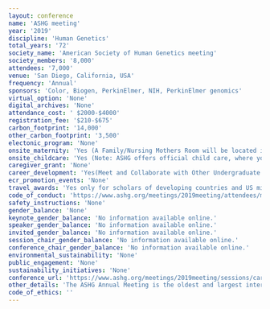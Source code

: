 ```yaml
---
layout: conference 
name: 'ASHG meeting'
year: '2019'
discipline: 'Human Genetics'
total_years: '72'
society_name: 'American Society of Human Genetics meeting'
society_members: '8,000'
attendees: '7,000'
venue: 'San Diego, California, USA'
frequency: 'Annual'
sponsors: 'Color, Biogen, PerkinElmer, NIH, PerkinElmer genomics'
virtual_option: 'None'
digital_archives: 'None'
attendance_cost: ' $2000-$4000'
registration_fee: '$210-$675'
carbon_footprint: '14,000'
other_carbon_footprint: '3,500'
electonic_program: 'None'
onsite_maternity: 'Yes (A Family/Nursing Mothers Room will be located in the convention center to give parents and children a place to relax during the meeting. The room will be equipped with comfortable furniture and separate private areas for nursing mothers. Attendees may not use this room for babysitting purposes.)'
onsite_childcare: 'Yes (Note: ASHG offers official child care, where you can pay for babysitting services and activities, as well as a quiet family room at the convention center with private areas for nursing mothers. ASHG encourages families to travel to Houston and enjoy the many family-oriented activities the city has to offer. In partnership with KiddieCorp, ASHG will provide formal child care at the convention center, for which advance registration is required. For the safety and security of your child(ren), ASHG has the right to refuse care to any child based on space availability as well as to any child unable to adapt to group situations, or to any child whose presence or behavior may disrupt the program or endanger the health or safety of other children. Note: Meals are not included. Parents can order lunch in advance; an order form will be sent to all parents. Additionally, staff will not administer medication (including sunscreen), and any child who is ill will not be admitted to the center.)'
caregiver_grant: 'None'
career_development: 'Yes(Meet and Collaborate with Other Undergraduate Educators, Find New Jobs and Post on the Online Career Center, Get Your CV Reviewed, Attend the First-Ever Career Fair, Career Center at ASHG Central, Trainee Events such as (1. Mentoring and Networking  2. Scientific Skill-Building  3. Career/Professional Development  4. ASHG Diversity Breakfast))'
ecr_promotion_events: 'None'
travel_awards: 'Yes only for scholars of developing countries and US minorities (diversity travel award): 1. ASHG Developing Country Awards ASHG, in partnership with PerkinElmer Genomics, is providing up to 12 scholarship awards ($3,000 each) for individuals living in countries categorized by the World Bank as having low-income or lower-middle-income economies (see the list of eligible countries). Developing Country Awards are to help defray the costs of airfare, hotel, meals and registration for the ASHG 2019 Annual Meeting. To be considered for the award, you must submit an abstract by the June 6 deadline and must attend the meeting. Funds will be distributed at the meeting. Qualifying authors will also be required to submit a CV/Resume. In 2019, ASHG has also partnered with NHGRI and H3Africa to add up to 25 additional awards to individuals living in countries in Africa categorized by the World Bank as having low-income or lower-middle-income economies, with priority given to trainees and early- to mid-career investigators. Awardees will receive up to $3,000 in travel support arranged through the H3Africa program.     2. Human Genetics Scholars Initiative ASHG, in partnership with the National Human Genome Research Institute (NHGRI), Color, and Biogen, launched the Human Genetics Scholars Initiative in April 2019 to help advance diversity and inclusion in the field. To be considered for the award. Over the course of this two-year, intensive program, each scholar will receive:     Complimentary ASHG membership for two years     Complimentary registration, travel, and hotel accommodation for two ASHG Annual Meetings     A dedicated mentor for the two-year period, and support in identifying and building other potential mentor relationships, such as peer and subject-matter mentors     $1,000 annually in enrichment funds for qualified career development of their choosing. '
code_of_conduct: 'https://www.ashg.org/meetings/2019meeting/attendees/meeting-policies/'
safety_instructions: 'None'
gender_balance: 'None'
keynote_gender_balance: 'No information available online.'
speaker_gender_balance: 'No information available online.'
invited_gender_balance: 'No information available online.'
session_chair_gender_balance: 'No information available online.'
conference_chair_gender_balance: 'No information available online.'
environmental_sustainability: 'None'
public_engagement: 'None'
sustainability_initiatives: 'None'
conference_url: 'https://www.ashg.org/meetings/2019meeting/sessions/career/'
other_details: 'The ASHG Annual Meeting is the oldest and largest international human genetics conference worldwide. It is held each fall in a major U.S. or Canadian city.'
code_of_ethics: ''
---
```

